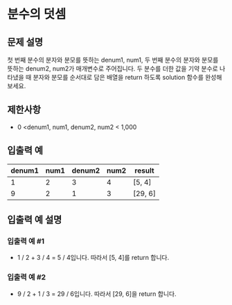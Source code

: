 # 분수의 덧셈

## 문제 설명
첫 번째 분수의 분자와 분모를 뜻하는 denum1, num1, 두 번째 분수의 분자와 분모를 뜻하는 denum2, num2가 매개변수로 주어집니다. 두 분수를 더한 값을 기약 분수로 나타냈을 때 분자와 분모를 순서대로 담은 배열을 return 하도록 solution 함수를 완성해보세요.

## 제한사항
- 0 <denum1, num1, denum2, num2 < 1,000

## 입출력 예
|denum1|num1|denum2|num2|result|
|---|---|---|---|---|
|1|	2|	3|	4|[5, 4]|
|9|	2|	1|	3|[29, 6]|

## 입출력 예 설명
### 입출력 예 #1
- 1 / 2 + 3 / 4 = 5 / 4입니다. 따라서 [5, 4]를 return 합니다.

### 입출력 예 #2
- 9 / 2 + 1 / 3 = 29 / 6입니다. 따라서 [29, 6]을 return 합니다.
